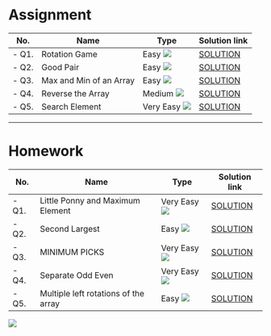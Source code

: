 # Assignment

| No.   | Name                    | Type                                                        | Solution link                                                           |
|-------|-------------------------|-------------------------------------------------------------|-------------------------------------------------------------------------|
| - Q1. | Rotation Game           | Easy [![](https://img.shields.io/badge/-EASY-green)]()      | [SOLUTION](src/main/java/com/scaler/assignment/RotationGame.java)       |
| - Q2. | Good Pair               | Easy [![](https://img.shields.io/badge/-EASY-green)]()      | [SOLUTION](src/main/java/com/scaler/assignment/GoodPair.java)           |
| - Q3. | Max and Min of an Array | Easy [![](https://img.shields.io/badge/-EASY-green)]()      | [SOLUTION](src/main/java/com/scaler/assignment/MaxandMinofanArray.java) |
| - Q4. | Reverse the Array       | Medium [![](https://img.shields.io/badge/-MEDIUM-yellow)]() | [SOLUTION](src/main/java/com/scaler/assignment/ReversetheArray.java)    |
| - Q5. | Search Element          | Very Easy [![](https://img.shields.io/badge/-EASY-green)]() | [SOLUTION](src/main/java/com/scaler/assignment/SearchElement.java)      |

***

# Homework

| No.   | Name                                 | Type                                                        | Solution link                                                                      |
|-------|--------------------------------------|-------------------------------------------------------------|------------------------------------------------------------------------------------|
| - Q1. | Little Ponny and Maximum Element     | Very Easy [![](https://img.shields.io/badge/-EASY-green)]() | [SOLUTION](src/main/java/com/scaler/homework/LittlePonnyandMaximumElement.java)    |
| - Q2. | Second Largest                       | Easy [![](https://img.shields.io/badge/-EASY-green)]()      | [SOLUTION](src/main/java/com/scaler/homework/SecondLargest.java)                   |
| - Q3. | MINIMUM PICKS                        | Very Easy [![](https://img.shields.io/badge/-EASY-green)]() | [SOLUTION](src/main/java/com/scaler/homework/MINIMUMPICKS.java)                    |
| - Q4. | Separate Odd Even                    | Very Easy [![](https://img.shields.io/badge/-EASY-green)]() | [SOLUTION](src/main/java/com/scaler/homework/SeparateOddEven.java)                 |
| - Q5. | Multiple left rotations of the array | Easy [![](https://img.shields.io/badge/-EASY-green)]()      | [SOLUTION](src/main/java/com/scaler/homework/Multipleleftrotationsofthearray.java) |

[![](https://img.shields.io/badge/github-blue?style=for-the-badge)](https://github.com/pashmash372)
